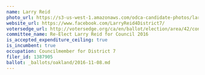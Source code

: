 ```yaml
---
name: Larry Reid
photo_url: https://s3-us-west-1.amazonaws.com/odca-candidate-photos/larry-reid.png
website_url: https://www.facebook.com/LarryReid4District7/
votersedge_url: http://votersedge.org/ca/en/ballot/election/area/42/contests/contest/13238/candidate/130763?&county=Alameda%20County&election_authority_id=1
committee_name: Re-Elect Larry Reid for Council 2016
is_accepted_expenditure_ceiling: true
is_incumbent: true
occupation: Councilmember for District 7
filer_id: 1387905
ballot: _ballots/oakland/2016-11-08.md
---
```

